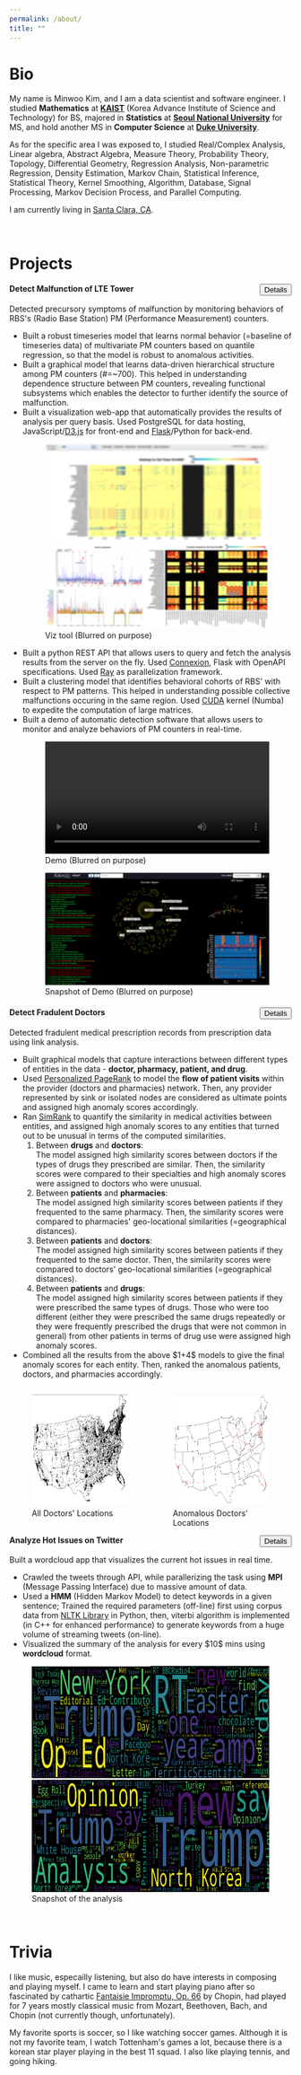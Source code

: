 ```yaml
---
permalink: /about/
title: ""
---
```

<h1 id="bio">Bio</h1>
<div>
<p>
My name is Minwoo Kim, and I am a data scientist and software engineer.
I studied <b>Mathematics</b> at <a href="https://en.wikipedia.org/wiki/KAIST" target="_blank"><b>KAIST</b></a> (Korea Advance Institute of Science and Technology) for BS, majored in <b>Statistics</b> at <a href="https://en.wikipedia.org/wiki/Seoul_National_University" target="_blank"><b>Seoul National University</b></a> for MS, and hold another MS in <b>Computer Science</b> at <a href="https://en.wikipedia.org/wiki/Duke_University" target="_blank"><b>Duke University</b></a>.
</p>

<p>As for the specific area I was exposed to, I studied Real/Complex Analysis, Linear algebra, Abstract Algebra, Measure Theory, Probability Theory, Topology, Differential Geometry, Regression Analysis, Non-parametric Regression, Density Estimation, Markov Chain, Statistical Inference, Statistical Theory, Kernel Smoothing, Algorithm, Database, Signal Processing, Markov Decision Process, and Parallel Computing.
</p>



<p>
I am currently living in
<i class="fa fa-map-marker-alt"></i>
<a href="https://www.google.com/maps/place/Santa+Clara,+CA/@37.3709535,-122.002572,13z/data=!3m1!4b1!4m5!3m4!1s0x808fb7815c08c193:0xe475a47ca3c0bfc0!8m2!3d37.3541079!4d-121.9552356" target="_blank">Santa Clara, CA</a>.
</p>
&nbsp;
</div>

<h1 id="projects">Projects</h1>
<!---  
====================================================================================================
--->
<h4>
<i class="fa fa-tasks" aria-hidden="true"></i>
Detect Malfunction of LTE Tower
<button type="button" class="collapsible" id="coll1_button" style="float:right;">Details
<i class="fa fa-arrow-down" aria-hidden="true"></i>
</button>
</h4>

<div>
Detected precursory symptoms of malfunction by monitoring behaviors of RBS's (Radio Base Station) PM (Performance Measurement) counters.
</div>

<div class="content" id="coll1">
<ul>
<li>
Built a robust timeseries model that learns normal behavior (=baseline of timeseries data) of multivariate PM  counters based on quantile regression, so that the model is robust to anomalous activities.
</li>
<li>
Built a graphical model that learns data-driven hierarchical structure among PM counters (#=~700). This helped in understanding dependence structure between PM counters, revealing functional subsystems which enables the detector to further identify the source of malfunction.
</li>

<li>
Built a visualization web-app that automatically provides the results of analysis per query basis. Used PostgreSQL for data hosting, JavaScript/<a href="https://d3js.org/" target="_blank">D3.js</a> for front-end and <a href="https://palletsprojects.com/p/flask/" target="_blank">Flask</a>/Python for back-end.
</li>

<div>
<figure>
<img src="/assets/images/about/tool2_blurred.png">
<img src="/assets/images/about/tool1_blurred.png">
<figcaption>Viz tool (Blurred on purpose)</figcaption>
</figure>
</div>

<li>
Built a python REST API that allows users to query and fetch the analysis results from the server on the fly. Used <a href="https://connexion.readthedocs.io/en/latest/" target="_blank">Connexion</a>, Flask with OpenAPI specifications. Used <a href="https://ray.readthedocs.io/en/latest/" target="_blank">Ray</a> as parallelization framework.
</li>

<li>
Built a clustering model that identifies behavioral cohorts of RBS' with respect to PM patterns. This helped in understanding possible collective malfunctions occuring in the same region. Used <a href="https://developer.nvidia.com/cuda-zone" target="_blank">CUDA</a> kernel (Numba) to expedite the computation of large matrices.
</li>

<li>
Built a demo of automatic detection software that allows users to monitor and analyze behaviors of PM counters in real-time. 
</li>
<div>
<figure>
<video width="100%" controls>
  <source src="/assets/videos/about/demo_blurred_newcodec.mp4" type="video/mp4">
Your browser does not support the video tag.
</video>
<figcaption>Demo (Blurred on purpose)</figcaption>
</figure>
</div>

<div>
<figure>
<img src="/assets/images/about/demo_snapshot_blurred.png">
<figcaption>Snapshot of Demo (Blurred on purpose)</figcaption>
</figure>
</div>

<!---
<li>
classified fault types based on the geo-spatial co-occurrence patterns using
graphical models.
</li>
--->
</ul>
</div>


<!---  
====================================================================================================
--->
<h4>
<i class="fa fa-tasks" aria-hidden="true"></i>
Detect Fradulent Doctors
<button type="button" class="collapsible" id="coll2_button" style="float:right;">Details
<i class="fa fa-arrow-down" aria-hidden="true"></i>
</button>
</h4>

<div>
Detected fradulent medical prescription records from prescription data using link analysis.
</div>

<div class="content" id="coll2">
<ul>
<li>Built graphical models that capture interactions between different types of entities in the data - <b>doctor, pharmacy, patient, and drug</b>.
</li>
<li>Used <a href="https://en.wikipedia.org/wiki/PageRank#Internet_use" target="_blank">Personalized PageRank</a> to model the <b>flow of patient visits</b> within the provider (doctors and pharmacies) network. Then, any provider represented by sink or isolated nodes are considered as
ultimate points and assigned high anomaly scores accordingly.
</li>
<li>
Ran <a href="https://en.wikipedia.org/wiki/SimRank" target="_blank">SimRank</a> to quantify the similarity in medical activities between entities, and assigned high anomaly scores to any entities that turned out to be unusual in terms of the computed similarities.
<ol>
<li>Between <b>drugs</b> and <b>doctors</b>: <br>
The model assigned high similarity scores between doctors if the types of drugs they prescribed are similar. Then, the similarity scores were compared to their specialties and high anomaly scores were assigned to doctors who were unusual.
</li>
<li>Between <b>patients</b> and <b>pharmacies</b>: <br>
The model assigned high similarity scores between patients if they frequented to the same pharmacy.
Then, the similarity scores were compared to pharmacies' geo-locational similarities (=geographical distances).
</li>
<li>Between <b>patients</b> and <b>doctors</b>: <br>
The model assigned high similarity scores between patients if they frequented to the same doctor.
Then, the similarity scores were compared to doctors' geo-locational similarities (=geographical distances).
</li>
<li>Between <b>patients</b> and <b>drugs</b>: <br>
The model assigned high similarity scores between patients if they were prescribed the same types of drugs. Those who were too different (either they were prescribed the same drugs repeatedly or they were frequently prescribed the drugs that were not common in general) from other patients in terms of drug use were assigned high anomaly scores.
</li>
</ol>
<li>
Combined all the results from the above $1+4$ models to give the final anomaly scores for each entity.
Then, ranked the anomalous patients, doctors, and pharmacies accordingly.
</li>
</li>
<!---
<li>Reported suscipicious activities to medical insurance company so that they can focus on the suggested cases and further investigate them: this greatly reduced the cost for the duty of on-site investigation.
</li>
--->
</ul>

<div>
    <div style="width:50%;float:left;">
        <figure>
	  <img src="/assets/images/about/alldocs.png"
           style="width:100%; height:200px;">
          <figcaption>All Doctors' Locations</figcaption>
        </figure>
    </div>
    <div style="width:50%;float:left;">
        <figure>
	  <img src="/assets/images/about/frauddocs.png"
          style="width:100%; height:200px;">
          <figcaption>Anomalous Doctors' Locations</figcaption>
        </figure>
    </div>
</div>

</div>
<!---  
====================================================================================================
--->
<h4>
<i class="fa fa-tasks" aria-hidden="true"></i>
Analyze Hot Issues on Twitter
<button type="button" class="collapsible" id="coll3_button" style="float:right;">Details
<i class="fa fa-arrow-down" aria-hidden="true"></i>
</button>
</h4>

<div>
Built a wordcloud app that visualizes the current hot issues in real time.
</div>

<div class="content" id="coll3">
<ul>
<li>
Crawled the tweets through API, while parallerizing the task using <b>MPI</b> (Message Passing Interface) due to massive amount of data.
</li>
<li>
Used a <b>HMM</b> (Hidden Markov Model) to detect keywords in a given sentence; Trained the required parameters (off-line) first using corpus data
from <a href="https://www.nltk.org/" target="_blank">NLTK Library</a> in Python,
then, viterbi algorithm is implemented (in C++ for enhanced performance) to generate keywords from a huge volume of streaming tweets (on-line).
</li>
<li>
Visualized the summary of the analysis for every $10$ mins using <b>wordcloud</b> format.
</li>
</ul>

<div>
<figure>
    <div style="width:50%;float:left;">
	<img src="/assets/images/about/NYT.png"
         style="width:100%; height:200px;">
    </div>
    <div style="width:50%;float:left;">
	<img src="/assets/images/about/BBC.png"
         style="width:100%; height:200px;">
    </div>
    <div style="width:50%;float:left;">
	<img src="/assets/images/about/wapost.png"
         style="width:100%; height:200px;">
    </div>
    <div style="width:50%;float:left;">
	<img src="/assets/images/about/WSJ.png"
         style="width:100%; height:200px;">
    </div>
<figcaption>Snapshot of the analysis</figcaption>
</figure>
</div>
</div>
&nbsp;

<h1 id="trivia">Trivia</h1>
<p>
I like music, especailly listening, but also do have interests in
composing and playing myself. I came to learn and start playing piano
after so fascinated by cathartic
<a href="https://www.youtube.com/watch?v=75x6DncZDgI" target="_blank">Fantaisie Impromptu, Op. 66</a> by Chopin, had played for 7 years mostly classical music from 
Mozart, Beethoven, Bach, and Chopin (not currently though, unfortunately).
</p>

<p>
My favorite sports is soccer, so I like watching soccer games.
Although it is not my favorite team, I watch Tottenham's games a lot,
because there is a korean star player playing in the best 11 squad.
I also like playing tennis, and going hiking.
</p>




